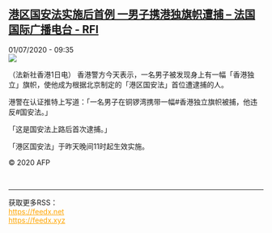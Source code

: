 <!--1593597319000-->
[港区国安法实施后首例 一男子携港独旗帜遭捕 – 法国国际广播电台 - RFI](http://www.rfi.fr//cn/contenu/20200701-%E6%B8%AF%E5%8C%BA%E5%9B%BD%E5%AE%89%E6%B3%95%E5%AE%9E%E6%96%BD%E5%90%8E%E9%A6%96%E4%BE%8B-%E4%B8%80%E7%94%B7%E5%AD%90%E6%90%BA%E6%B8%AF%E7%8B%AC%E6%97%97%E5%B8%9C%E9%81%AD%E6%8D%95)
------

<div>01/07/2020 - 09:35</div><img src="https://s.rfi.fr/media/display/7b60604e-bb78-11ea-8de9-005056a964fe/w:310/p:16x9/int0010b.200701153501.jpg"><div class="t-content__body u-clearfix"><div class="m-interstitial"></div><p>（法新社香港1日电）    香港警方今天表示，一名男子被发现身上有一幅「香港独立」旗帜，使他成为根据北京制定的「港区国安法」首位遭逮捕的人。</p><p>    港警在认证推特上写道：「一名男子在铜锣湾携带一幅#香港独立旗帜被捕，他违反#国安法。」</p><p>    「这是国安法上路后首次逮捕。」</p><p>    「港区国安法」于昨天晚间11时起生效实施。</p><p class="t-copyright">© 2020 AFP</p>        </div><br><hr><div>获取更多RSS：<br><a href="https://feedx.net" style="color:orange" target="_blank">https://feedx.net</a> <br><a href="https://feedx.xyz" style="color:orange" target="_blank">https://feedx.xyz</a><br></div>
